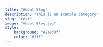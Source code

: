 ```yaml
---
title: "About Blog"
description: "This is an example category"
slug: "test"
image: "About Blog.jpg"
style:
    background: "#2a9d8f"
    color: "#fff"
---
```

